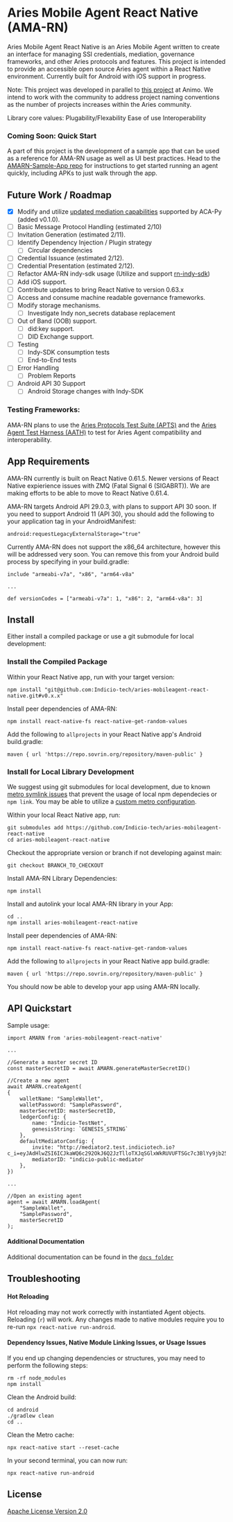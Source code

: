 # Aries Mobile Agent React Native (AMA-RN)
Aries Mobile Agent React Native is an Aries Mobile Agent written to create an interface for managing SSI credentials, mediation, governance frameworks, and other Aries protocols and features. This project is intended to provide an accessible open source Aries agent within a React Native environment. Currently built for Android with iOS support in progress. 

Note: This project was developed in parallel to [this project](https://github.com/animo/aries-mobile-agent-react-native) at Animo. We intend to work with the community to address project naming conventions as the number of projects increases within the Aries community. 

Library core values:
Plugability/Flexability
Ease of use
Interoperability

### Coming Soon: Quick Start
A part of this project is the development of a sample app that can be used as a reference for AMA-RN usage as well as UI best practices. 
Head to the [AMARN-Sample-App repo](https://github.com/Indicio-tech/aries-mobileagent-react-native-sample-app) for instructions to get started running an agent quickly, including APKs to just walk through the app.

## Future Work / Roadmap

- [x] Modify and utilize [updated mediation capabilities](https://github.com/hyperledger/aries-rfcs/blob/master/features/0211-route-coordination/README.md) supported by ACA-Py (added v0.1.0).
- [ ] Basic Message Protocol Handling (estimated 2/10)
- [ ] Invitation Generation (estimated 2/11).
- [ ] Identify Dependency Injection / Plugin strategy
    - [ ] Circular dependencies
- [ ] Credential Issuance (estimated 2/12).
- [ ] Credential Presentation (estimated 2/12).
- [ ] Refactor AMA-RN indy-sdk usage (Utilize and support [rn-indy-sdk](https://github.com/AbsaOSS/rn-indy-sdk))
- [ ] Add iOS support.
- [ ] Contribute updates to bring React Native to version 0.63.x
- [ ] Access and consume machine readable governance frameworks.
- [ ] Modify storage mechanisms.
    - [ ] Investigate Indy non_secrets database replacement
- [ ] Out of Band (OOB) support.
    - [ ] did:key support.
    - [ ] DID Exchange support.
- [ ] Testing
    - [ ] Indy-SDK consumption tests
    - [ ] End-to-End tests
- [ ] Error Handling
    - [ ] Problem Reports
- [ ] Android API 30 Support
    - [ ] Android Storage changes with Indy-SDK

### Testing Frameworks:
AMA-RN plans to use the [Aries Protocols Test Suite (APTS)](https://github.com/hyperledger/aries-protocol-test-suite) and the [Aries Agent Test Harness (AATH)](https://github.com/hyperledger/aries-agent-test-harness) to test for Aries Agent compatibility and interoperability.

## App Requirements

AMA-RN currently is built on React Native 0.61.5. Newer versions of React Native expierience issues with ZMQ (Fatal Signal 6 (SIGABRT)). We are making efforts to be able to move to React Native 0.61.4.

AMA-RN targets Android API 29.0.3, with plans to support API 30 soon. If you need to support Android 11 (API 30), you should add the following to your application tag in your AndroidManifest:
```
android:requestLegacyExternalStorage="true"
```

Currently AMA-RN does not support the x86_64 architecture, however this will be addressed very soon. You can remove this from your Android build process by specifying in your build.gradle:
```
include "armeabi-v7a", "x86", "arm64-v8a"

...

def versionCodes = ["armeabi-v7a": 1, "x86": 2, "arm64-v8a": 3]
```


## Install

Either install a compiled package or use a git submodule for local development:

### Install the Compiled Package
Within your React Native app, run with your target version:
```
npm install "git@github.com:Indicio-tech/aries-mobileagent-react-native.git#v0.x.x"
```

Install peer dependencies of AMA-RN:
```
npm install react-native-fs react-native-get-random-values
```

Add the following to `allprojects` in your React Native app's Android build.gradle:
```
maven { url 'https://repo.sovrin.org/repository/maven-public' }
```

### Install for Local Library Development
We suggest using git submodules for local development, due to known [metro symlink issues](https://github.com/facebook/metro/issues/1) that prevent the usage of local npm dependecies or `npm link`. You may be able to utilize a [custom metro configuration](https://github.com/facebook/metro/issues/447).

Within your local React Native app, run:
```
git submodules add https://github.com/Indicio-tech/aries-mobileagent-react-native
cd aries-mobileagent-react-native
```

Checkout the appropriate version or branch if not developing against main:
```
git checkout BRANCH_TO_CHECKOUT
```

Install AMA-RN Library Dependencies:
```
npm install
```

Install and autolink your local AMA-RN library in your App:
```
cd ..
npm install aries-mobileagent-react-native
```

Install peer dependencies of AMA-RN:
```
npm install react-native-fs react-native-get-random-values
```

Add the following to `allprojects` in your React Native app build.gradle:
```
maven { url 'https://repo.sovrin.org/repository/maven-public' }
```

You should now be able to develop your app using AMA-RN locally.

## API Quickstart

Sample usage:

```
import AMARN from 'aries-mobileagent-react-native'

...

//Generate a master secret ID
const masterSecretID = await AMARN.generateMasterSecretID()

//Create a new agent
await AMARN.createAgent(
{
    walletName: "SampleWallet",
    walletPassword: "SamplePassword",
    masterSecretID: masterSecretID,
    ledgerConfig: {
        name: "Indicio-TestNet",
        genesisString: `GENESIS_STRING`
    },
    defaultMediatorConfig: {
        invite: "http://mediator2.test.indiciotech.io?c_i=eyJAdHlwZSI6ICJkaWQ6c292OkJ6Q2JzTlloTXJqSGlxWkRUVUFTSGc7c3BlYy9jb25uZWN0aW9ucy8xLjAvaW52aXRhdGlvbiIsICJAaWQiOiAiZjRhYmIxZTUtNzEwNS00ODg1LTk1MDEtMWI4YWI0YzQ4MDRiIiwgImxhYmVsIjogIkluZGljaW8gUHVibGljIE1lZGlhdG9yIiwgInJlY2lwaWVudEtleXMiOiBbIjdXY1FReFg3MmFNc2tHeXIzWGZKNmJhNXhnZDVlN20yUENhTEdIekV2ZzljIl0sICJzZXJ2aWNlRW5kcG9pbnQiOiAiaHR0cDovL21lZGlhdG9yMi50ZXN0LmluZGljaW90ZWNoLmlvIn0=",
        mediatorID: "indicio-public-mediator
    },
})

...

//Open an existing agent
agent = await AMARN.loadAgent(
    "SampleWallet",
    "SamplePassword",
    masterSecretID
);
```

#### Additional Documentation

Additional documentation can be found in the [`docs folder`](https://github.com/Indicio-tech/aries-mobileagent-react-native/blob/main/docs/README.md)

## Troubleshooting

#### Hot Reloading
Hot reloading may not work correctly with instantiated Agent objects. Reloading (`r`) will work. Any changes made to native modules require you to re-run `npx react-native run-android`.

#### Dependency Issues, Native Module Linking Issues, or Usage Issues
If you end up changing dependencies or structures, you may need to perform the following steps:

```
rm -rf node_modules
npm install
```

Clean the Android build:
```
cd android
./gradlew clean
cd ..
```

Clean the Metro cache:
```
npx react-native start --reset-cache
```

In your second terminal, you can now run:
```
npx react-native run-android
```

## License

[Apache License Version 2.0](https://github.com/Indicio-tech/aries-mobileagent-react-native/blob/main/license)